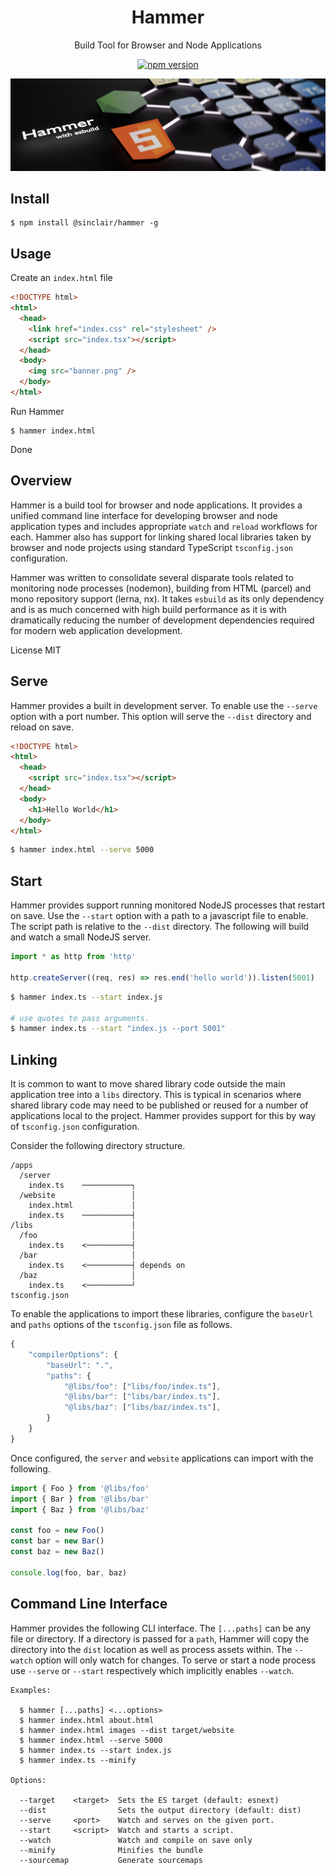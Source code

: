 <div align='center'>

<h1>Hammer</h1>

<p>Build Tool for Browser and Node Applications</p>

[![npm version](https://badge.fury.io/js/%40sinclair%2Fhammer.svg)](https://badge.fury.io/js/%40sinclair%2Fhammer)

<img src="doc/hammer.png" />

</div>

## Install

```shell
$ npm install @sinclair/hammer -g
```

## Usage

Create an `index.html` file
```html
<!DOCTYPE html>
<html>
  <head>
    <link href="index.css" rel="stylesheet" />
    <script src="index.tsx"></script>
  </head>
  <body>
    <img src="banner.png" />
  </body>
</html>
```
Run Hammer
```shell
$ hammer index.html
```
Done

## Overview

Hammer is a build tool for browser and node applications. It provides a unified command line interface for developing browser and node application types and includes appropriate `watch` and `reload` workflows for each. Hammer also has support for linking shared local libraries taken by browser and node projects using standard TypeScript `tsconfig.json` configuration.

Hammer was written to consolidate several disparate tools related to monitoring node processes (nodemon), building from HTML (parcel) and mono repository support (lerna, nx). It takes `esbuild` as its only dependency and is as much concerned with high build performance as it is with dramatically reducing the number of development dependencies required for modern web application development.

License MIT

## Serve

Hammer provides a built in development server. To enable use the `--serve` option with a port number. This option will serve the `--dist` directory and reload on save.

```html
<!DOCTYPE html>
<html>
  <head>
    <script src="index.tsx"></script>
  </head>
  <body>
    <h1>Hello World</h1>
  </body>
</html>
```

```bash
$ hammer index.html --serve 5000
```

## Start

Hammer provides support running monitored NodeJS processes that restart on save. Use the `--start` option with a path to a javascript file to enable. The script path is relative to the `--dist` directory. The following will build and watch a small NodeJS server.

```typescript
import * as http from 'http'

http.createServer((req, res) => res.end('hello world')).listen(5001)
```
```bash
$ hammer index.ts --start index.js

# use quotes to pass arguments.
$ hammer index.ts --start "index.js --port 5001"
```

## Linking

It is common to want to move shared library code outside the main application tree into a `libs` directory. This is typical in scenarios where shared library code may need to be published or reused for a number of applications local to the project. Hammer provides support for this by way of `tsconfig.json` configuration. 

Consider the following directory structure.

```shell
/apps
  /server
    index.ts    ───────────┐
  /website                 │
    index.html             │
    index.ts    ───────────┤ 
/libs                      │
  /foo                     │
    index.ts    <──────────┤
  /bar                     │
    index.ts    <──────────┤ depends on
  /baz                     │
    index.ts    <──────────┘
tsconfig.json
```
To enable the applications to import these libraries, configure the `baseUrl` and `paths` options of the `tsconfig.json` file as follows.

```javascript
{
    "compilerOptions": {
        "baseUrl": ".",
        "paths": {
            "@libs/foo": ["libs/foo/index.ts"],
            "@libs/bar": ["libs/bar/index.ts"],
            "@libs/baz": ["libs/baz/index.ts"],
        }
    }
}
```

Once configured, the `server` and `website` applications can import with the following.

```typescript
import { Foo } from '@libs/foo'
import { Bar } from '@libs/bar'
import { Baz } from '@libs/baz'

const foo = new Foo()
const bar = new Bar()
const baz = new Baz()

console.log(foo, bar, baz)
```

## Command Line Interface

Hammer provides the following CLI interface. The `[...paths]` can be any file or directory. If a directory is passed for a `path`, Hammer will copy the directory into the `dist` location as well as process assets within. The `--watch` option will only watch for changes. To serve or start a node process use `--serve` or `--start` respectively which implicitly enables `--watch`.

```
Examples:

  $ hammer [...paths] <...options>
  $ hammer index.html about.html
  $ hammer index.html images --dist target/website
  $ hammer index.html --serve 5000
  $ hammer index.ts --start index.js
  $ hammer index.ts --minify

Options:

  --target    <target>  Sets the ES target (default: esnext)
  --dist                Sets the output directory (default: dist)
  --serve     <port>    Watch and serves on the given port.
  --start     <script>  Watch and starts a script.
  --watch               Watch and compile on save only
  --minify              Minifies the bundle
  --sourcemap           Generate sourcemaps
```
